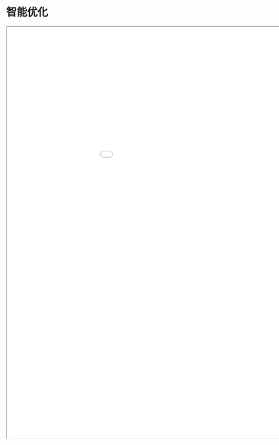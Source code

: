 
# 智能优化
<div class="pdf-class">
    <iframe  src=\texpdf\part-opt-chap-GA.pdf width="1100" height="1100">
    </iframe>
</div>
